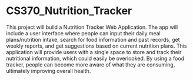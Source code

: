 # CS370_Nutrition_Tracker
This project will build a Nutrition Tracker Web Application. 
The app will include a user interface where people can input their daily meal plans/nutrition intake, 
search for food information and past records, get weekly reports, and get suggestions based on current nutrition plans. 
This application will provide users with a single space to store and track their nutritional information, 
which could easily be overlooked. By using a food tracker, people can become more aware of what they are consuming, 
ultimately improving overall health.
